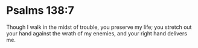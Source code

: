 # Psalms 138:7

Though I walk in the midst of trouble, you preserve my life; you stretch out your hand against the wrath of my enemies, and your right hand delivers me.
